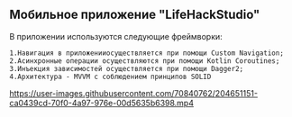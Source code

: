 ## Мобильное приложение "LifeHackStudio"

В приложении используются следующие фреймворки:

    1.Навигация в приложенииосуществляется при помощи Custom Navigation;
    2.Асинхронные операции осуществляются при помощи Kotlin Coroutines;
    3.Инъекция зависимостей осуществляется при помощи Dagger2;
    4.Архитектура - MVVM с соблюдением принципов SOLID
    

https://user-images.githubusercontent.com/70840762/204651151-ca0439cd-70f0-4a97-976e-00d5635b6398.mp4


